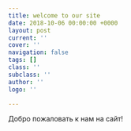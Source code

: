 ```yaml
---
title: welcome to our site
date: 2018-10-06 00:00:00 +0000
layout: post
current: ''
cover: ''
navigation: false
tags: []
class: ''
subclass: ''
author: ''
logo: ''

---
```

Добро пожаловать к нам на сайт!